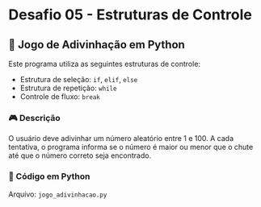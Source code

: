 # Desafio 05 - Estruturas de Controle

## 🚦 Jogo de Adivinhação em Python

Este programa utiliza as seguintes estruturas de controle:

- Estrutura de seleção: `if`, `elif`, `else`
- Estrutura de repetição: `while`
- Controle de fluxo: `break`

### 🎮 Descrição
O usuário deve adivinhar um número aleatório entre 1 e 100. A cada tentativa, o programa informa se o número é maior ou menor que o chute até que o número correto seja encontrado.

### 📄 Código em Python

Arquivo: `jogo_adivinhacao.py`
